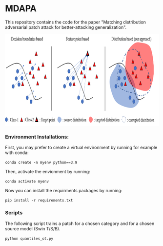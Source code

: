 # MDAPA

This repository contains the code for the paper "Matching distribution adversarial patch attack for better-attacking generalization".

<p>
<img src="schema.png" height="300" width="896" >
</p>

### Environment Installations:
First, you may prefer to create a virtual environment by running for example with conda: 

`conda create -n myenv python==3.9`

Then, activate the envionment by running:

`conda activate myenv`

Now you can install the requirments packages by running:

`pip install -r requirements.txt`

### Scripts

The following script trains a patch for a chosen category and for a chosen source model (Swin T/S/B). 

```python quantiles_ot.py ```  

